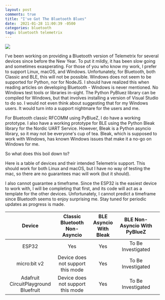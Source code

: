 ```yaml
---
layout: post
comments: true
title: "I've Got The Bluetooth Blues"
date:  2021-01-28 11:00:39 -0500
categories: bluetooth
tags: bluetooth telemetrix
---
```


![]({{site.baseurl}}/images/unnamed.png) 

I've been working on providing a Bluetooth version of Telemetrix for several devices 
since before the New Year. To put it mildly, it has been slow going and sometimes 
exasperating. For those of you who know my work, I prefer to support Linux, macOS, and 
Windows. Unfortunately, for Bluetooth, both Classic and BLE, this will not be possible. 
Windows does not seem to be supported for Python, nor for NodeJS. I should have realized
this when reading articles on developing Bluetooth - Windows is never mentioned.  No 
Windows test tools or libraries in-sight. The Python PyBluez library 
can be compiled for Windows, but that involves installing a version of Visual Studio 
to do so. I would not even think about suggesting that for my Windows users. It would 
turn into a support nightmare for the users and me.

For Bluetooth classic RFCOMM using 
PyBlueZ, I do have a working prototype. I also have a working prototype for BLE 
using the Python Bleak library for the Nordic UART Service. However, Bleak is a 
Python asyncio library, 
so it may not be everyone's
cup of tea. Bleak, which is supposed to work with Windows, 
has known Windows issues that make it a no-go on Windows for me.

So what does this boil down to?

Here is a table of devices and their intended Telemetrix support. This should work for 
both
Linux and macOS, but I have no way of testing the mac, so there are no guarantees 
mac will work (but it should).

I also cannot guarantee a timeframe. Since the ESP32 is the easiest device to work 
with, I will be completing that first, and its code will act as a template for the 
other devices. Unfortunately, I cannot predict a timeframe since Bluetooth seems
to enjoy surprising me. Stay tuned for periodic updates as progress is made.

|                Device                |   Classic Bluetooth Non-Asyncio   | BLE Asyncio With Bleak | BLE Non-Asyncio With PyBlueZ |   |
|:------------------------------------:|:---------------------------------:|:----------------------:|:----------------------------:|:-:|
| ESP32                                | Yes                               | Yes                    | To Be Investigated           |   |
| micro:bit v2                         | Device does not support this mode | Yes                    | To Be Investigated           |   |
| Adafruit CircuitPlayground Bluefruit | Device does not support this mode | Yes                    | To Be Investigated           |   |



